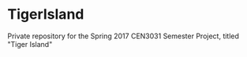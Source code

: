 # TigerIsland
Private repository for the Spring 2017 CEN3031 Semester Project, titled "Tiger Island"
